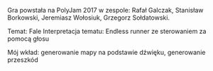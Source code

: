 Gra powstała na PolyJam 2017 w zespole: Rafał Galczak, Stanisław Borkowski, Jeremiasz Wołosiuk, Grzegorz Sołdatowski.

Temat: Fale
Interpretacja tematu: Endless runner ze sterowaniem za pomocą głosu

Mój wkład: generowanie mapy na podstawie dźwięku, generowanie przeszkód
